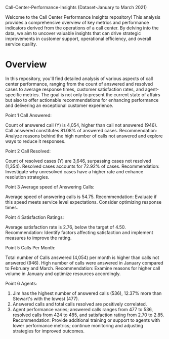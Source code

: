 Call-Center-Performance-Insights (Dataset-January to March 2021)

Welcome to the Call Center Performance Insights repository! This analysis provides a comprehensive overview of key metrics and performance indicators derived from the operations of a call center. By delving into the data, we aim to uncover valuable insights that can drive strategic improvements in customer support, operational efficiency, and overall service quality.

# Overview
In this repository, you'll find detailed analysis of various aspects of call center performance, ranging from the count of answered and resolved cases to average response times, customer satisfaction rates, and agent-specific metrics. The goal is not only to present the current state of affairs but also to offer actionable recommendations for enhancing performance and delivering an exceptional customer experience.

Point 1 Call Answered:

Count of answered call (Y) is 4,054, higher than call not answered (946). Call answered constitutes 81.08% of answered cases.
Recommendation: Analyze reasons behind the high number of calls not answered and explore ways to reduce it responses.

Point 2 Call Resolved:

Count of resolved cases (Y) are 3,646, surpassing cases not resolved (1,354). Resolved cases accounts for 72.92% of cases.
Recommendation: Investigate why unresolved cases have a higher rate and enhance resolution strategies.

Point 3 Average speed of Answering Calls:

Average speed of answering calls is 54.75.
Recommendation: Evaluate if this speed meets service level expectations. Consider optimizing response times.

Point 4 Satisfaction Ratings:

Average satisfaction rate is 2.76, below the target of 4.50.
Recommendation: Identify factors affecting satisfaction and implement measures to improve the rating.

Point 5 Calls Per Month:

Total number of Calls answered (4,054) per month is higher than calls not answered (946). High number of calls were answered in January compared to February and March.
Recommendation: Examine reasons for higher call volume in January and optimize resources accordingly.

Point 6 Agents:

1. Jim has the highest number of answered calls (536), 12.37% more than Stewart's with the lowest (477).
2. Answered calls and total calls resolved are positively correlated.
3. Agent performance varies; answered calls ranges from 477 to 536, resolved calls from 424 to 485, and satisfaction rating from 2.70 to 2.85.
Recommendation: Provide additional training or support to agents with lower performance metrics; continue monitoring and adjusting strategies for improved outcomes.
